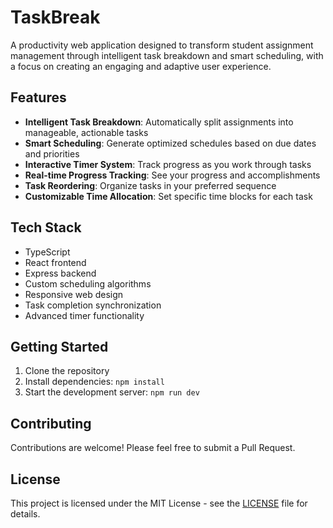 # TaskBreak

A productivity web application designed to transform student assignment management through intelligent task breakdown and smart scheduling, with a focus on creating an engaging and adaptive user experience.

## Features

- **Intelligent Task Breakdown**: Automatically split assignments into manageable, actionable tasks
- **Smart Scheduling**: Generate optimized schedules based on due dates and priorities
- **Interactive Timer System**: Track progress as you work through tasks
- **Real-time Progress Tracking**: See your progress and accomplishments
- **Task Reordering**: Organize tasks in your preferred sequence
- **Customizable Time Allocation**: Set specific time blocks for each task

## Tech Stack

- TypeScript
- React frontend
- Express backend
- Custom scheduling algorithms
- Responsive web design
- Task completion synchronization
- Advanced timer functionality

## Getting Started

1. Clone the repository
2. Install dependencies: `npm install`
3. Start the development server: `npm run dev`

## Contributing

Contributions are welcome! Please feel free to submit a Pull Request.

## License

This project is licensed under the MIT License - see the [LICENSE](LICENSE) file for details.
